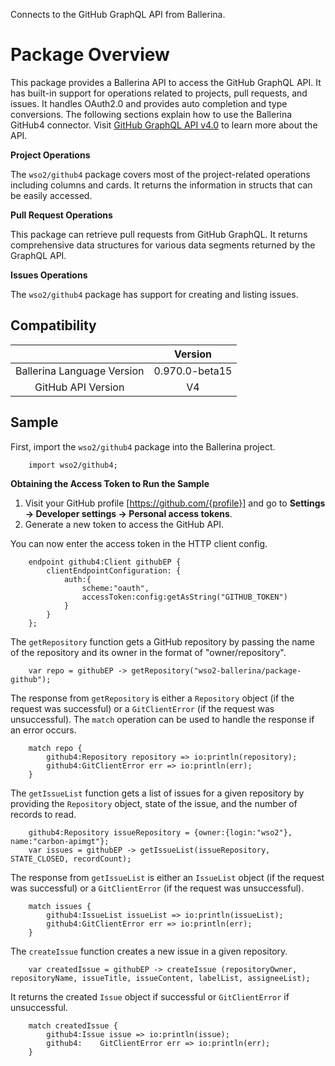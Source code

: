 Connects to the GitHub GraphQL API from Ballerina.

# Package Overview

This package provides a Ballerina API to access the GitHub GraphQL API. It has built-in support for operations related to projects, pull requests, and issues. It handles OAuth2.0 and provides auto completion and type conversions. The following sections explain how to use the Ballerina GitHub4 connector. Visit [GitHub GraphQL API v4.0](https://developer.github.com/v4/) to learn more about the API.

**Project Operations**

The `wso2/github4` package covers most of the project-related operations including columns and cards. It returns the information in structs that can be easily accessed.

**Pull Request Operations**

This package can retrieve pull requests from GitHub GraphQL. It returns comprehensive data structures for various data segments returned by the GraphQL API.

**Issues Operations**

The `wso2/github4` package has support for creating and listing issues.


## Compatibility
|                                 |       Version                  |
|  :---------------------------:  |  :---------------------------: |
|  Ballerina Language Version     |   0.970.0-beta15               |
|  GitHub API Version             |   V4                           |

## Sample

First, import the `wso2/github4` package into the Ballerina project.

```ballerina
    import wso2/github4;
```

**Obtaining the Access Token to Run the Sample**

1. Visit your GitHub profile [https://github.com/{profile}] and go to **Settings -> Developer settings -> Personal access tokens**.
2. Generate a new token to access the GitHub API.

You can now enter the access token in the HTTP client config.
```ballerina
    endpoint github4:Client githubEP {
        clientEndpointConfiguration: {
            auth:{
                scheme:"oauth",
                accessToken:config:getAsString("GITHUB_TOKEN")
            }
        }
    };
```

The `getRepository` function gets a GitHub repository by passing the name of the repository and its owner in the format of "owner/repository".
```ballerina
    var repo = githubEP -> getRepository("wso2-ballerina/package-github");
```

The response from `getRepository` is either a `Repository` object (if the request was successful) or a `GitClientError` (if the request was unsuccessful). The `match` operation can be used to handle the response if an error occurs.
```ballerina
    match repo {
        github4:Repository repository => io:println(repository);
        github4:GitClientError err => io:println(err);
    }
```

The `getIssueList` function gets a list of issues for a given repository by providing the `Repository` object, state of the issue, and the number of records to read.

```ballerina
    github4:Repository issueRepository = {owner:{login:"wso2"}, name:"carbon-apimgt"};
    var issues = githubEP -> getIssueList(issueRepository, STATE_CLOSED, recordCount);
```

The response from `getIssueList` is either an `IssueList` object (if the request was successful) or a `GitClientError` (if the request was unsuccessful).

```ballerina
    match issues {
        github4:IssueList issueList => io:println(issueList);
        github4:GitClientError err => io:println(err);
    }
```

The `createIssue` function creates a new issue in a given repository.

```ballerina
    var createdIssue = githubEP -> createIssue (repositoryOwner, repositoryName, issueTitle, issueContent, labelList, assigneeList);
```

It returns the created `Issue` object if successful or `GitClientError` if unsuccessful.

```ballerina
    match createdIssue {
        github4:Issue issue => io:println(issue);
        github4:	GitClientError err => io:println(err);
    }
```

